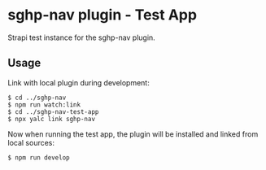 # sghp-nav plugin - Test App

Strapi test instance for the sghp-nav plugin.

## Usage

Link with local plugin during development:

    $ cd ../sghp-nav
    $ npm run watch:link
    $ cd ../sghp-nav-test-app
    $ npx yalc link sghp-nav

Now when running the test app, the plugin will be installed and linked from local sources:

    $ npm run develop

